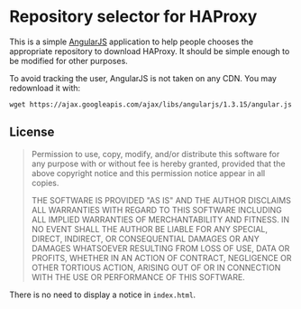 # Repository selector for HAProxy

This is a simple [AngularJS][] application to help people chooses the
appropriate repository to download HAProxy. It should be simple enough
to be modified for other purposes.

To avoid tracking the user, AngularJS is not taken on any CDN. You may
redownload it with:

    wget https://ajax.googleapis.com/ajax/libs/angularjs/1.3.15/angular.js

[AngularJS]: https://angularjs.org/

## License

 > Permission to use, copy, modify, and/or distribute this software for any
 > purpose with or without fee is hereby granted, provided that the above
 > copyright notice and this permission notice appear in all copies.
 >
 > THE SOFTWARE IS PROVIDED "AS IS" AND THE AUTHOR DISCLAIMS ALL WARRANTIES
 > WITH REGARD TO THIS SOFTWARE INCLUDING ALL IMPLIED WARRANTIES OF
 > MERCHANTABILITY AND FITNESS. IN NO EVENT SHALL THE AUTHOR BE LIABLE FOR
 > ANY SPECIAL, DIRECT, INDIRECT, OR CONSEQUENTIAL DAMAGES OR ANY DAMAGES
 > WHATSOEVER RESULTING FROM LOSS OF USE, DATA OR PROFITS, WHETHER IN AN
 > ACTION OF CONTRACT, NEGLIGENCE OR OTHER TORTIOUS ACTION, ARISING OUT OF
 > OR IN CONNECTION WITH THE USE OR PERFORMANCE OF THIS SOFTWARE.

There is no need to display a notice in `index.html`.

